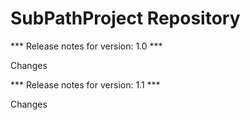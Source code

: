 # SubPathProject Repository

*** Release notes for version: 1.0 ***

Changes

*** Release notes for version: 1.1 ***

Changes